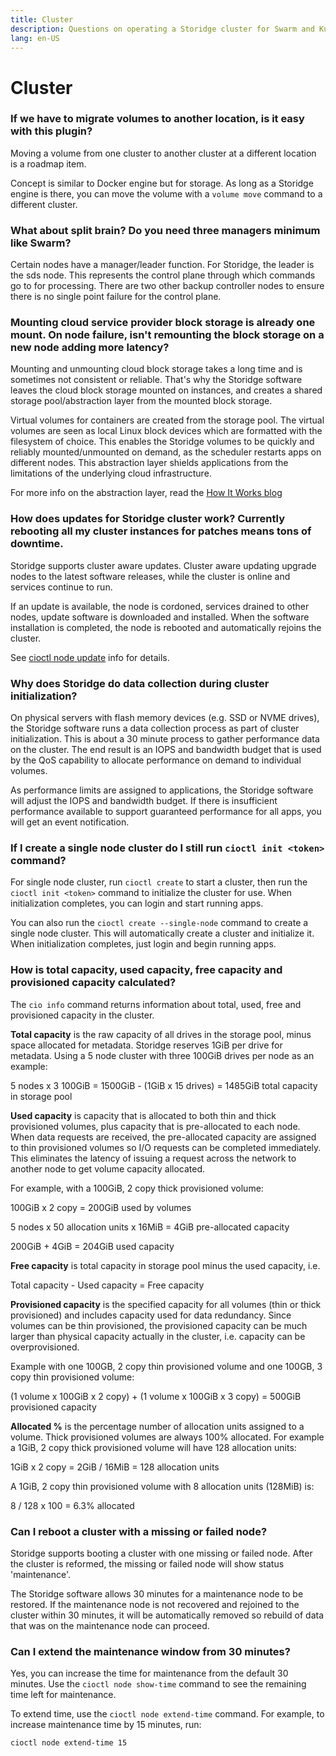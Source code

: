 ```yaml
---
title: Cluster
description: Questions on operating a Storidge cluster for Swarm and Kubernetes
lang: en-US
---
```


# Cluster

### If we have to migrate volumes to another location, is it easy with this plugin?

Moving a volume from one cluster to another cluster at a different location is a roadmap item.

Concept is similar to Docker engine but for storage. As long as a Storidge engine is there, you can move the volume with a `volume move` command to a different cluster.

### What about split brain? Do you need three managers minimum like Swarm?

Certain nodes have a manager/leader function. For Storidge, the leader is the sds node. This represents the control plane through which commands go to for processing. There are two other backup controller nodes to ensure there is no single point failure for the control plane.

### Mounting cloud service provider block storage is already one mount. On node failure, isn't remounting the block storage on a new node adding more latency?

Mounting and unmounting cloud block storage takes a long time and is sometimes not consistent or reliable. That's why the Storidge software leaves the cloud block storage mounted on instances, and creates a shared storage pool/abstraction layer from the mounted block storage.

Virtual volumes for containers are created from the storage pool. The virtual volumes are seen as local Linux block devices which are formatted with the filesystem of choice. This enables the Storidge volumes to be quickly and reliably mounted/unmounted on demand, as the scheduler restarts apps on different nodes. This abstraction layer shields applications from the limitations of the underlying cloud infrastructure.

For more info on the abstraction layer, read the [How It Works blog](https://docs.storidge.com/introduction/how_it_works.html)

### How does updates for Storidge cluster work? Currently rebooting all my cluster instances for patches means tons of downtime.

Storidge supports cluster aware updates. Cluster aware updating upgrade nodes to the latest software releases, while the cluster is online and services continue to run.

If an update is available, the node is cordoned, services drained to other nodes, update software is downloaded and installed. When the software installation is completed, the node is rebooted and automatically rejoins the cluster.

See [cioctl node update](https://docs.storidge.com/cioctl_cli/node.html#cioctl-node-update) info for details.

### Why does Storidge do data collection during cluster initialization?

On physical servers with flash memory devices (e.g. SSD or NVME drives), the Storidge software runs a data collection process as part of cluster initialization. This is about a 30 minute process to gather performance data on the cluster. The end result is an IOPS and bandwidth budget that is used by the QoS capability to allocate performance on demand to individual volumes.

As performance limits are assigned to applications, the Storidge software will adjust the IOPS and bandwidth budget. If there is insufficient performance available to support guaranteed performance for all apps, you will get an event notification.

### If I create a single node cluster do I still run `cioctl init <token>` command?

For single node cluster, run `cioctl create` to start a cluster, then run the `cioctl init <token>` command to initialize the cluster for use. When initialization completes, you can login and start running apps.

You can also run the `cioctl create --single-node` command to create a single node cluster. This will automatically create a cluster and initialize it. When initialization completes, just login and begin running apps.

### How is total capacity, used capacity, free capacity and provisioned capacity calculated?

The `cio info` command returns information about total, used, free and provisioned capacity in the cluster.

**Total capacity** is the raw capacity of all drives in the storage pool, minus space allocated for metadata. Storidge reserves 1GiB per drive for metadata. Using a 5 node cluster with three 100GiB drives per node as an example:

   5 nodes x 3 100GiB = 1500GiB - (1GiB x 15 drives) = 1485GiB total capacity in storage pool

**Used capacity** is capacity that is allocated to both thin and thick provisioned volumes, plus capacity that is pre-allocated to each node. When data requests are received, the pre-allocated capacity are assigned to thin provisioned volumes so I/O requests can be completed immediately. This eliminates the latency of issuing a request across the network to another node to get volume capacity allocated.

For example, with a 100GiB, 2 copy thick provisioned volume:

   100GiB x 2 copy = 200GiB used by volumes

5 nodes x 50 allocation units x 16MiB = 4GiB pre-allocated capacity

   200GiB + 4GiB = 204GiB used capacity

**Free capacity** is total capacity in storage pool minus the used capacity, i.e.

   Total capacity - Used capacity = Free capacity

**Provisioned capacity** is the specified capacity for all volumes (thin or thick provisioned) and includes capacity used for data redundancy. Since volumes can be thin provisioned, the provisioned capacity can be much larger than physical capacity actually in the cluster, i.e. capacity can be overprovisioned.

Example with one 100GB, 2 copy thin provisioned volume and one 100GB, 3 copy thin provisioned volume:

   (1 volume x 100GiB x 2 copy) + (1 volume x 100GiB x 3 copy) = 500GiB provisioned capacity

**Allocated %** is the percentage number of allocation units assigned to a volume. Thick provisioned volumes are always 100% allocated. For example a 1GiB, 2 copy thick provisioned volume will have 128 allocation units:

   1GiB x 2 copy = 2GiB / 16MiB = 128 allocation units

A 1GiB, 2 copy thin provisioned volume with 8 allocation units (128MiB) is:

  8 / 128 x 100 = 6.3% allocated

### Can I reboot a cluster with a missing or failed node?

Storidge supports booting a cluster with one missing or failed node. After the cluster is reformed, the missing or failed node will show status 'maintenance'.

The Storidge software allows 30 minutes for a maintenance node to be restored. If the maintenance node is not recovered and rejoined to the cluster within 30 minutes, it will be automatically removed so rebuild of data that was on the maintenance node can proceed.

### Can I extend the maintenance window from 30 minutes?

Yes, you can increase the time for maintenance from the default 30 minutes. Use the `cioctl node show-time` command to see the remaining time left for maintenance.

To extend time, use the `cioctl node extend-time` command. For example, to increase maintenance time by 15 minutes, run:

```
cioctl node extend-time 15
```
